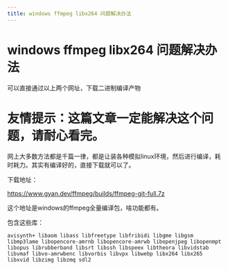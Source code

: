 ```yaml
---
title: windows ffmpeg libx264 问题解决办法
---
```


# windows ffmpeg libx264 问题解决办法

可以直接通过以上两个网址，下载二进制编译产物



# 友情提示：这篇文章一定能解决这个问题，请耐心看完。

网上大多数方法都是千篇一律，都是让装各种模拟linux环境，然后进行编译，耗时耗力。其实有编译好的，直接下载就可以了。

下载地址：

https://www.gyan.dev/ffmpeg/builds/ffmpeg-git-full.7z

这个地址是windows的ffmpeg全量编译包，啥功能都有。

包含这些库：

```
avisynth+ libaom libass libfreetype libfribidi libgme libgsm libmp3lame libopencore-amrnb libopencore-amrwb libopenjpeg libopenmpt libopus librubberband libsrt libssh libspeex libtheora libvidstab libvmaf libvo-amrwbenc libvorbis libvpx libwebp libx264 libx265 libxvid libzimg libzmq sdl2

```


